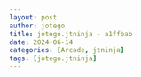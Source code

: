 ```yaml
---
layout: post
author: jotego
title: jotego.jtninja - a1ffbab
date: 2024-06-14
categories: [Arcade, jtninja]
tags: [jotego.jtninja]
---
```


